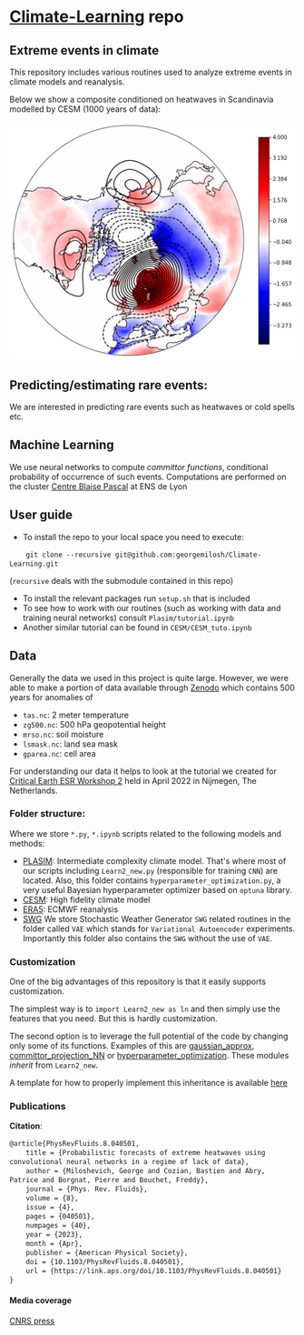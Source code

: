 # [Climate-Learning](https://github.com/georgemilosh/Climate-Learning) repo

## Extreme events in climate

This repository includes various routines used to analyze extreme events in climate models and reanalysis.

Below we show a composite conditioned on heatwaves in Scandinavia modelled by CESM (1000 years of data):

![Heat waves in Scandinavia modelled by CESM](/CESM/Images/Scandinavia_3.5.png)

## Predicting/estimating rare events: 
We are interested in predicting rare events such as heatwaves or cold spells etc. 

## Machine Learning
We use neural networks to compute *committor functions*, conditional probability of occurrence of such events. Computations are performed on the cluster [Centre Blaise Pascal](https://www.cbp.ens-lyon.fr/doku.php) at ENS de Lyon


<!-- ## Rare event algorithm
Because the events are rare we pursue importance sampling that can be achieved by geneological algorithms or other types of algorithms -->

## User guide

- To install the repo to your local space you need to execute:
```
    git clone --recursive git@github.com:georgemilosh/Climate-Learning.git
```
(`recursive` deals with the submodule contained in this repo)

<!-- - This repo links to a submodule repo which can be installed by commands like
```
    git submodule init
    git submodule update
``` -->

- To install the relevant packages run `setup.sh` that is included
- To see how to work with our routines (such as working with data and training neural networks) consult `Plasim/tutorial.ipynb`
- Another similar tutorial can be found in `CESM/CESM_tuto.ipynb`

<!-- ```
import tensorflow as tf
``` -->

## Data

Generally the data we used in this project is quite large. However, we were able to make a portion of data available through [Zenodo](https://zenodo.org/records/10102506) which contains 500 years for anomalies of

- `tas.nc`: 2 meter temperature
- `zg500.nc`: 500 hPa geopotential height
- `mrso.nc`: soil moisture
- `lsmask.nc`: land sea mask
- `gparea.nc`: cell area

For understanding our data it helps to look at the tutorial we created for [Critical Earth ESR Workshop 2](https://github.com/AlessandroLovo/EW2-heatwaves) held in April 2022 in Nijmegen, The Netherlands.

### Folder structure:

Where we store `*.py`, `*.ipynb` scripts related to the following models and methods:

- [PLASIM](https://georgemilosh.github.io/Climate-Learning/PLASIM/): Intermediate complexity climate model. That's where most of our scripts including `Learn2_new.py` (responsible for training `CNN`) are located. Also, this folder contains `hyperparameter_optimization.py`, a very useful Bayesian hyperparameter optimizer based on `optuna` library. 
- [CESM](https://georgemilosh.github.io/Climate-Learning/CESM/): High fidelity climate model
- [ERA5](https://georgemilosh.github.io/Climate-Learning/ERA/): ECMWF reanalysis
- [SWG](https://georgemilosh.github.io/Climate-Learning/VAE/) We store Stochastic Weather Generator `SWG` related routines in the folder called `VAE` which stands for `Variational Autoencoder` experiments. Importantly this folder also contains the `SWG` without the use of `VAE`.


### Customization

One of the big advantages of this repository is that it easily supports customization.

The simplest way is to `import Learn2_new as ln` and then simply use the features that you need. But this is hardly customization.

The second option is to leverage the full potential of the code by changing only some of its functions. Examples of this are [gaussian_approx](PLASIM/gaussian_approx.py), [committor_projection_NN](PLASIM/committor_projection_NN.py) or [hyperparameter_optimization](PLASIM/hyperparameter_optimization.py).
These modules _inherit_ from `Learn2_new`.

A template for how to properly implement this inheritance is available [here](PLASIM/inheritance_template.py)

### Publications

**Citation**:

    @article{PhysRevFluids.8.040501,
        title = {Probabilistic forecasts of extreme heatwaves using convolutional neural networks in a regime of lack of data},
        author = {Miloshevich, George and Cozian, Bastien and Abry, Patrice and Borgnat, Pierre and Bouchet, Freddy},
        journal = {Phys. Rev. Fluids},
        volume = {8},
        issue = {4},
        pages = {040501},
        numpages = {40},
        year = {2023},
        month = {Apr},
        publisher = {American Physical Society},
        doi = {10.1103/PhysRevFluids.8.040501},
        url = {https://link.aps.org/doi/10.1103/PhysRevFluids.8.040501}
    }

#### Media coverage

[CNRS press](https://www.cnrs.fr/fr/changements-climatiques-une-meilleure-prediction-des-canicules-grace-lia)
